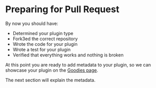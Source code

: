 # Preparing for Pull Request

By now you should have:

- Determined your plugin type
- Fork3ed the correct repository
- Wrote the code for your plugin
- Wrote a test for your plugin
- Verified that everything works and nothing is broken

At this point you are ready to add metadata to your plugin, so we can showcase your plugin on the [Goodies page](https://duckduckgo.com/goodies).

The next section will explain the metadata.